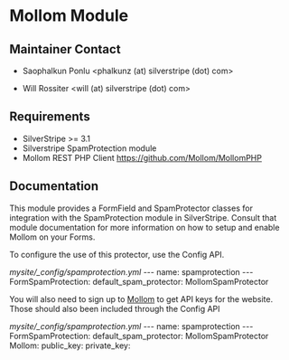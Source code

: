 # Mollom Module

## Maintainer Contact

* Saophalkun Ponlu
  <phalkunz (at) silverstripe (dot) com>
	
* Will Rossiter
  <will (at) silverstripe (dot) com>

## Requirements

* SilverStripe >= 3.1  
* Silverstripe SpamProtection module
* Mollom REST PHP Client <https://github.com/Mollom/MollomPHP>

## Documentation

This module provides a FormField and SpamProtector classes for integration with
the SpamProtection module in SilverStripe. Consult that module documentation for
more information on how to setup and enable Mollom on your Forms. 

To configure the use of this protector, use the Config API.

*mysite/_config/spamprotection.yml*
	---
	name: spamprotection
	---
	FormSpamProtection:
	  default_spam_protector: MollomSpamProtector

You will also need to sign up to [Mollom](http://mollom.com) to get API keys for
the website. Those should also been included through the Config API

*mysite/_config/spamprotection.yml*
	---
	name: spamprotection
	---
	FormSpamProtection:
	  default_spam_protector: MollomSpamProtector
	Mollom:
	  public_key: <key>
	  private_key: <key>